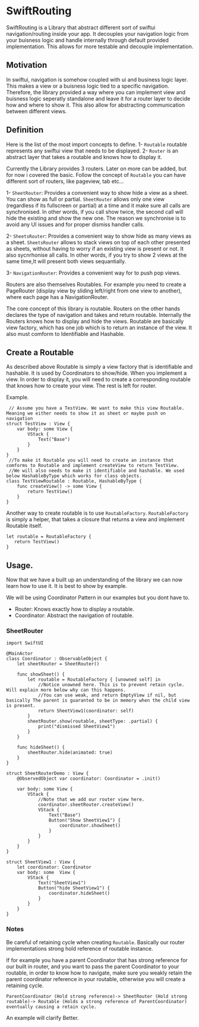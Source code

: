 # SwiftRouting


SwiftRouting is a Library that abstract different sort of swiftui navigation/routing inside your app. It decouples your navigation logic from your buisness logic and handle internally through default provided implementation. This allows for more testable and decouple implementation.  

## Motivation 

In swiftui, navigation is somehow coupled with ui and business logic layer. This makes a view or a buisness logic tied to a specific navigation. Therefore, the library provided a way where you can implement view and buisness logic seperatly standalone and leave it for a router layer to decide how and where to show it. This also allow for abstracting communication between different views. 


## Definition 

Here is the list of the most import concepts to define. 
1- `Routable` routable represents any swiftui view that needs to be displayed. 
2- `Router`  is an abstract layer that takes a routable and knows how to display it. 


Currently the Library provides 3 routers. Later on more can be added, but for now i covered the basic. Follow the concept of `Routable` you can have different sort of routers, like pageview, tab etc... 

1- `SheetRouter`: Provides a convenient way to show hide a view as a sheet. You can show as full or partial. `SheetRouter` allows only one view (regardless if its fullscreen or partial) at a time and it make sure all calls are synchronised. In other words, if you call show twice, the second call will hide the existing and show the new one. The reason we synchronise is to avoid any UI issues and for proper dismiss handler calls.

2- `SheetsRouter`: Provides a convenient way to show hide as many views as a sheet. `SheetsRouter` allows to stack views on top of each other presented as sheets, without having to worry if an existing view is present or not. It also sycnrhonise all calls. In other words, if you try to show 2 views at the same time,It will present both views sequantially.
 
3- `NavigationRouter`: Provides a convenient way for to push pop views. 


Routers are also themselves Routables. For example you need to create a PageRouter (display view by sliding left/right from one view to another), where each page has a NavigationRouter. 

The core concept of this library is routable. Routers on the other hands  declares the type of navigation and takes and return routable. Internally the Routers knows how to display and hide the views. Routable are basically view factory, which has one job which is to return an instance of the view. It also must comform to Identifiable and Hashable.

## Create a Routable 

As described above Routable is simply a view factory that is identifiable and hashable. It is used by Coordinators to show/hide. When you implement a view. In order to display it, you will need to create a corresponding routable that knows how to create your view. The rest is left for router. 

Example. 

 ```
  // Assume you have a TestView. We want to make this view Routable. Meaning we either needs to show it as sheet or maybe push on navigation
 struct TestView : View {
     var body: some View {
         VStack {
             Text("Base")
         }
     }
 }
  //To make it Routable you will need to create an instance that comforms to Routable and implement createView to return TestView.
  //We will also needs to make it identifiable and hashable. We used below HashableByType which works for class objects.
 class TestViewRoutable : Routable, HashableByType {
     func createView() -> some View {
         return TestView()
     }
 }
 ```
 
 Another way to create routable is to use `RoutableFactory`. `RoutableFactory` is simply a helper, that takes a closure that returns a view and implement Routable itself. 
 
 ```
 let routable = RoutableFactory {
    return TestView()
 }
 ```
 
 
 ## Usage. 
 
 Now that we have a built up an understanding of the library we can now learn how to use it. It is best to show by example. 
 
We will be using Coordinator Pattern in our examples but you dont have to. 
- Router: Knows exactly how to display a routable.
- Coordinator: Abstract the navigation of routable. 
   
 
 ### SheetRouter
 

```
import SwiftUI

@MainActor
class Coordinator : ObservableObject {
    let sheetRouter = SheetRouter()

    func showSheet() {
        let routable = RoutableFactory { [unowned self] in
            //Notice unowned here. This is to prevent retain cycle. Will explain more below why can this happens.
            //You can use weak, and return EmptyView if nil, but basically The parent is guaranted to be in memory when the child view is present.
            return SheetView1(coordinator: self)
        }
        sheetRouter.show(routable, sheetType: .partial) {
            print("dismissed SheetView1")
        }
    }
    
    func hideSheet() {
        sheetRouter.hide(animated: true)
    }
}

struct SheetRouterDemo : View {
    @ObservedObject var coordinator: Coordinator = .init()
    
    var body: some View {
        VStack {
            //Note that we add our router view here.
            coordinator.sheetRouter.createView()
            VStack {
                Text("Base")
                Button("Show SheetView1") {
                    coordinator.showSheet()
                }
            }
        }
    }
}

struct SheetView1 : View {
    let coordinator: Coordinator
    var body: some  View {
        VStack {
            Text("SheetView1")
            Button("hide SheetView1") {
                coordinator.hideSheet()
            }
        }
    }
}

 ```
 


### Notes
Be careful of retaining cycle when creating `Routable`. Basically our router implementations strong hold reference of routable instance.  

If for example you have a parent Coordinator that has strong reference for our built in router, and you want to pass the parent Coordinator to your routable, in order to know how to navigate, make sure you weakly retain the parent coordinator reference in your routable, otherwise you will create a retaining cycle. 
```
ParentCoordinator (Hold strong reference)-> SheetRouter (Hold strong routable)-> Routable (Holds a strong reference of ParentCoordinator) eventually causing a retain cycle. 
```

An example will clarify Better. 


